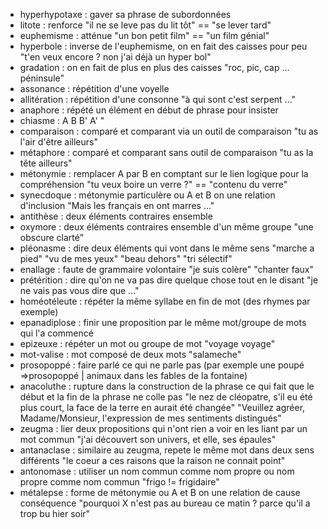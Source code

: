 
- hyperhypotaxe : gaver sa phrase de subordonnées
- litote : renforce "il ne se leve pas du lit tôt" == "se lever tard"
- euphemisme : atténue "un bon petit film" == "un film génial"
- hyperbole : inverse de l'euphemisme, on en fait des caisses pour peu "t'en veux encore ? non j'ai déjà un hyper bol" 
- gradation : on en fait de plus en plus des caisses "roc, pic, cap ... péninsule"
- assonance : répétition d'une voyelle
- allitération : répétition d'une consonne "à qui sont c'est serpent ..."
- anaphore : répété un élément en début de phrase pour insister
- chiasme : A B B' A' "
- comparaison : comparé et comparant via un outil de comparaison "tu as l'air d'être ailleurs"
- métaphore : comparé et comparant sans outil de comparaison "tu as la tête ailleurs"
- métonymie : remplacer A par B en comptant sur le lien logique pour la compréhension "tu veux boire un verre ?" == "contenu du verre"
- synecdoque : métonymie particulère ou A et B on une relation d'inclusion "Mais les français en ont marres ..."
- antithèse : deux éléments contraires ensemble 
- oxymore : deux éléments contraires ensemble d'un même groupe "une obscure clarté"
- pléonasme : dire deux éléments qui vont dans le même sens "marche a pied" "vu de mes yeux" "beau dehors" "tri sélectif"
- enallage : faute de grammaire volontaire "je suis colère" "chanter faux"
- prétérition : dire qu'on ne va pas dire quelque chose tout en le disant "je ne vais pas vous dire que ..."
- homéotéleute : répéter la même syllabe en fin de mot (des rhymes par exemple)
- epanadiplose : finir une proposition par le même mot/groupe de mots qui l'a commencé
- epizeuxe : répéter un mot ou groupe de mot "voyage voyage"
- mot-valise : mot composé de deux mots "salameche"
- prosopoppé : faire parlé ce qui ne parle pas (par exemple une poupé =>prosopoppé  | animaux dans les fables de la fontaine)
- anacoluthe : rupture dans la construction de la phrase ce qui fait que le début et la fin de la phrase ne colle pas "le nez de cléopatre, s'il eu été plus court, la face de la terre en aurait été changée" "Veuillez agréer, Madame/Monsieur, l'expression de mes sentiments distingués"
- zeugma : lier deux propositions qui n'ont rien a voir en les liant par un mot commun "j'ai découvert son univers, et elle, ses épaules"
- antanaclase : similaire au zeugma, repete le même mot dans deux sens différents "le coeur a ces raisons que la raison ne connait point"
- antonomase : utiliser un nom commun comme nom propre ou nom propre comme nom commun "frigo != frigidaire"
- métalepse : forme de métonymie ou A et B on une relation de cause conséquence "pourquoi X n'est pas au bureau ce matin ? parce qu'il a trop bu hier soir"
